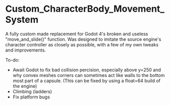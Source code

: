 # Custom_CharacterBody_Movement_System
A fully custom made replacement for Godot 4's broken and useless "move_and_slide()" function. Was designed to imitate the source engine's character controller as closely as possible, with a few of my own tweaks and improvements.

To-do:
- Await Godot to fix bad collision percision, especially above y=250 and why convex meshes corners can sometimes act like walls to the bottom most part of a capsule. (This can be fixed by using a float=64 build of the engine)
- Climbing (ladders)
- Fix platform bugs
